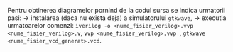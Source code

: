 Pentru obtinerea diagramelor pornind de la codul sursa se indica urmatorii pasi:
-> instalarea (daca nu exista deja) a simulatorului ``gtkwave``,
-> executia urmatoarelor comenzi: ``iverilog -o <nume_fisier_verilog>.vvp <nume_fisier_verilog>.v``,
``vvp <nume_fisier_verilog>.vvp ``, ``gtkwave <nume_fisier_vcd_generat>.vcd``.